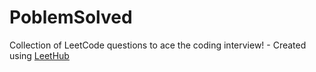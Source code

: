 # PoblemSolved
Collection of LeetCode questions to ace the coding interview! - Created using [LeetHub](https://github.com/QasimWani/LeetHub)
